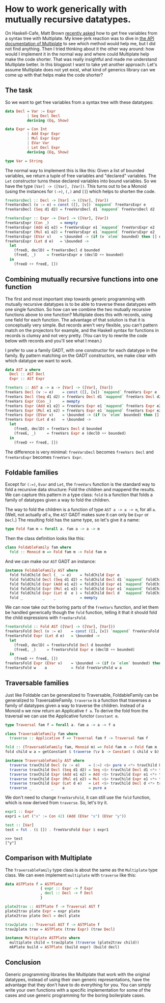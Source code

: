 How to work generically with mutually recursive datatypes.
==========================================================

On Haskell-Cafe, Matt Brown [recently asked][0] how to get free variables from a syntax tree with Multiplate. My knee-jerk reaction was to dive in [the API documentation of Multiplate][1] to see which method would help me, but I did not find anything. Then I tried thinking about it the other way around: how would I implement it in the normal way and where could Multiplate help make the code shorter. That was really insightful and made me understand Multiplate better. In this blogpost I want to take yet another approach: Let's assume Multiplate does not yet exist, what kind of generics library can we come up with that helps make the code shorter?

The task
--------

So we want to get free variables from a syntax tree with these datatypes:

```haskell
data Decl = Var := Expr
          | Seq Decl Decl
          deriving (Eq, Show)

data Expr = Con Int
          | Add Expr Expr
          | Mul Expr Expr
          | EVar Var
          | Let Decl Expr
          deriving (Eq, Show)

type Var = String
```

The normal way to implement this is like this: Given a list of bounded variables, we return a tuple of free variables and "declared" variables. The `Let` constructor turns these declared variables into bound variables. So we have the type `[Var] -> ([Var], [Var])`. This turns out to be a Monoid (using the instances for `(->)`, `(,)` and `[]`) which helps to shorten the code.

```haskell
freeVarsDecl :: Decl -> [Var] -> ([Var], [Var])
freeVarsDecl (v := e) = const ([], [v]) `mappend` freeVarsExpr e
freeVarsDecl (Seq d1 d2) = freeVarsDecl d1 `mappend` freeVarsDecl d2

freeVarsExpr :: Expr -> [Var] -> ([Var], [Var])
freeVarsExpr (Con _)     = mempty
freeVarsExpr (Add e1 e2) = freeVarsExpr e1 `mappend` freeVarsExpr e2
freeVarsExpr (Mul e1 e2) = freeVarsExpr e1 `mappend` freeVarsExpr e2
freeVarsExpr (EVar v)    = \bounded -> (if (v `elem` bounded) then [] else [v], [])
freeVarsExpr (Let d e)   = \bounded -> 
  let
    (freeD, declD) = freeVarsDecl d bounded
    (freeE, _)     = freeVarsExpr e (declD ++ bounded)
  in
    (freeD ++ freeE, [])
```

Combining mutually recursive functions into one function
--------------------------------------------------------

The first and most important step towards generic programming with mutually recursive datatypes is to be able to traverse these datatypes with one single function. So how can we combine the two mutually recursive functions above to one function? Multiplate does this with records, using one field for each function. The advantage of that solution is that it is conceptually very simple. But records aren't very flexible, you can't pattern match on the projectors for example, and the Haskell syntax for functions in records is clumsy and not very pretty. (You can try to rewrite the code below with records and you'll see what I mean.)

I prefer to use a family GADT, with one constructor for each datatype in the family. By pattern matching on the GADT constructors, we make clear with which datatype we want to work.

```haskell
data AST a where
  Decl :: AST Decl
  Expr :: AST Expr

freeVars :: AST a -> a -> [Var] -> ([Var], [Var])
freeVars Decl (v := e)    = const ([], [v]) `mappend` freeVars Expr e
freeVars Decl (Seq d1 d2) = freeVars Decl d1 `mappend` freeVars Decl d2
freeVars Expr (Con _)     = mempty
freeVars Expr (Add e1 e2) = freeVars Expr e1 `mappend` freeVars Expr e2
freeVars Expr (Mul e1 e2) = freeVars Expr e1 `mappend` freeVars Expr e2
freeVars Expr (EVar v)    = \bounded -> (if (v `elem` bounded) then [] else [v], [])
freeVars Expr (Let d e)   = \bounded -> 
  let
    (freeD, declD) = freeVars Decl d bounded
    (freeE, _)     = freeVars Expr e (declD ++ bounded)
  in
    (freeD ++ freeE, [])
```

The difference is very minimal: `freeVarsDecl` becomes `freeVars Decl` and `freeVarsExpr` becomes `freeVars Expr`.

Foldable families
-----------------

Except for `(:=)`, `Evar` and `Let`, the `freeVars` function is the standard way to fold a recursive data structure: Fold the children and mappend the results.
We can capture this pattern in a type class: `fold` is a function that folds a family of datatypes given a way to fold the children.

The way to fold the children is a function of type `AST a -> a -> m`, for all `a`. (Well, not actually *all* `a`, the `AST` GADT makes sure it can only be `Expr` or `Decl`.) The resulting fold has the same type, so let's give it a name:

```haskell
type Fold fam m = forall a. fam a -> a -> m
```

Then the class definition looks like this:

```haskell
class FoldableFamily fam where
  fold :: Monoid m => Fold fam m -> Fold fam m
```

And we can make our `AST` GADT an instance:

```haskell
instance FoldableFamily AST where
  fold foldChild Decl (_ := e)    = foldChild Expr e
  fold foldChild Decl (Seq d1 d2) = foldChild Decl d1 `mappend` foldChild Decl d2
  fold foldChild Expr (Add e1 e2) = foldChild Expr e1 `mappend` foldChild Expr e2
  fold foldChild Expr (Mul e1 e2) = foldChild Expr e1 `mappend` foldChild Expr e2
  fold foldChild Expr (Let d  e ) = foldChild Decl d  `mappend` foldChild Expr e
  fold _         _    _           = mempty
```

We can now take out the boring parts of the `freeVars` function, and let them be handled generically though the `fold` function, telling it that it should fold the child expressions with `freeVarsFold`.

```haskell
freeVarsFold :: Fold AST ([Var] -> ([Var], [Var]))
freeVarsFold Decl (v := e)    = const ([], [v]) `mappend` freeVarsFold Expr e
freeVarsFold Expr (Let d e)   = \bounded -> 
  let
    (freeD, declD) = freeVarsFold Decl d bounded
    (freeE, _)     = freeVarsFold Expr e (declD ++ bounded)
  in
    (freeD ++ freeE, [])
freeVarsFold Expr (EVar v)    = \bounded -> (if (v `elem` bounded) then [] else [v], [])
freeVarsFold w    a           = fold freeVarsFold w a
```

Traversable families
--------------------

Just like Foldable can be generalized to Traversable, FoldableFamily can be generalized to TraversableFamily. `traverse` is a function that traverses a family of datatypes given a way to traverse the children. Instead of a Monoid `m` we now return an Applicative `f a`. To derive the fold from the traversal we can use the Applicative functor `Constant m`.

```haskell
type Traversal fam f = forall a. fam a -> a -> f a

class TraversableFamily fam where
  traverse :: Applicative f => Traversal fam f -> Traversal fam f

fold :: (TraversableFamily fam, Monoid m) => Fold fam m -> Fold fam m
fold child w a = getConstant $ traverse (\v b -> Constant $ child v b) w a

instance TraversableFamily AST where
  traverse travChild Decl (v := e)    = (:=) <$> pure v <*> travChild Expr e
  traverse travChild Decl (Seq d1 d2) = Seq <$> travChild Decl d1 <*> travChild Decl d2
  traverse travChild Expr (Add e1 e2) = Add <$> travChild Expr e1 <*> travChild Expr e2
  traverse travChild Expr (Mul e1 e2) = Mul <$> travChild Expr e1 <*> travChild Expr e2
  traverse travChild Expr (Let d e)   = Let <$> travChild Decl d <*> travChild Expr e
  traverse _         _    a           = pure a
```

We don't need to change `freeVarsFold`, it can still use the `fold` function, which is now derived from `traverse`. So, let's try it.

```haskell
expr1 :: Expr
expr1 = Let ("x" := Con 42) (Add (EVar "x") (EVar "y"))

test :: [Var]
test = fst . ($ []) . freeVarsFold Expr $ expr1
```

```
>>> test
["y"]
```

Comparison with Multiplate
--------------------------

The `TraversableFamily` type class is about the same as the `Multiplate` type class. We can even implement `multiplate` with `traverse` like this:

```haskell
data ASTPlate f = ASTPlate
                { expr :: Expr -> f Expr
                , decl :: Decl -> f Decl
                }

plate2trav :: ASTPlate f -> Traversal AST f
plate2trav plate Expr = expr plate
plate2trav plate Decl = decl plate

trav2plate :: Traversal AST f -> ASTPlate f
trav2plate trav = ASTPlate (trav Expr) (trav Decl)

instance Multiplate ASTPlate where
  multiplate child = trav2plate (traverse (plate2trav child))
  mkPlate build = ASTPlate (build expr) (build decl)
```

Conclusion
----------

Generic programming libraries like Multiplate that work with the original datatypes, instead of using their own generic representations, have the advantage that they don't have to do everything for you. You can simply write your own functions with a specific implementation for some of the cases and use generic programming for the boring boilerplate cases.

[0]: http://comments.gmane.org/gmane.comp.lang.haskell.cafe/96737
[1]: http://hackage.haskell.org/packages/archive/multiplate/0.0.1.1/doc/html/Data-Generics-Multiplate.html